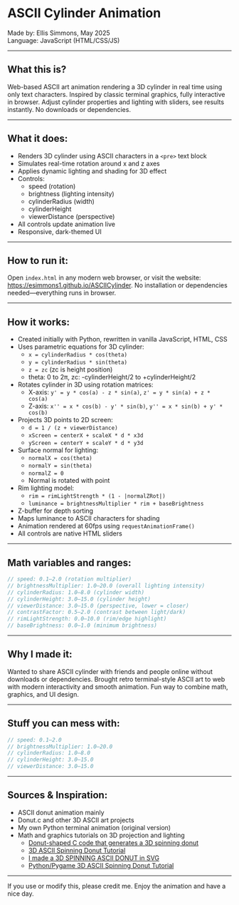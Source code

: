 ASCII Cylinder Animation
=======================

Made by: Ellis Simmons, May 2025  
Language: JavaScript (HTML/CSS/JS)

---

What this is?
-----------------------------------
Web-based ASCII art animation rendering a 3D cylinder in real time using only text characters. Inspired by classic terminal graphics, fully interactive in browser. Adjust cylinder properties and lighting with sliders, see results instantly. No downloads or dependencies.

---

What it does:
---------------------------------------
- Renders 3D cylinder using ASCII characters in a `<pre>` text block
- Simulates real-time rotation around x and z axes
- Applies dynamic lighting and shading for 3D effect
- Controls:
  - speed (rotation)
  - brightness (lighting intensity)
  - cylinderRadius (width)
  - cylinderHeight
  - viewerDistance (perspective)
- All controls update animation live
- Responsive, dark-themed UI

---

How to run it:
-----------------------------------------------
Open `index.html` in any modern web browser, or visit the website: https://esimmons1.github.io/ASCIICylinder. No installation or dependencies needed—everything runs in browser.

---

How it works:
-------------------------------
- Created initially with Python, rewritten in vanilla JavaScript, HTML, CSS
- Uses parametric equations for 3D cylinder:
  - `x = cylinderRadius * cos(theta)`
  - `y = cylinderRadius * sin(theta)`
  - `z = zc` (zc is height position)
  - theta: 0 to 2π, zc: -cylinderHeight/2 to +cylinderHeight/2
- Rotates cylinder in 3D using rotation matrices:
  - X-axis: `y' = y * cos(a) - z * sin(a)`, `z' = y * sin(a) + z * cos(a)`
  - Z-axis: `x'' = x * cos(b) - y' * sin(b)`, `y'' = x * sin(b) + y' * cos(b)`
- Projects 3D points to 2D screen:
  - `d = 1 / (z + viewerDistance)`
  - `xScreen = centerX + scaleX * d * x3d`
  - `yScreen = centerY + scaleY * d * y3d`
- Surface normal for lighting:
  - `normalX = cos(theta)`
  - `normalY = sin(theta)`
  - `normalZ = 0`
  - Normal is rotated with point
- Rim lighting model:
  - `rim = rimLightStrength * (1 - |normalZRot|)`
  - `luminance = brightnessMultiplier * rim + baseBrightness`
- Z-buffer for depth sorting
- Maps luminance to ASCII characters for shading
- Animation rendered at 60fps using `requestAnimationFrame()`
- All controls are native HTML sliders

---

Math variables and ranges:
-------------------------------------------
```js
// speed: 0.1–2.0 (rotation multiplier)
// brightnessMultiplier: 1.0–20.0 (overall lighting intensity)
// cylinderRadius: 1.0–8.0 (cylinder width)
// cylinderHeight: 3.0–15.0 (cylinder height)
// viewerDistance: 3.0–15.0 (perspective, lower = closer)
// contrastFactor: 0.5–2.0 (contrast between light/dark)
// rimLightStrength: 0.0–10.0 (rim/edge highlight)
// baseBrightness: 0.0–1.0 (minimum brightness)
```

---

Why I made it:
--------------------------------------
Wanted to share ASCII cylinder with friends and people online without downloads or dependencies. Brought retro terminal-style ASCII art to web with modern interactivity and smooth animation. Fun way to combine math, graphics, and UI design.

---

Stuff you can mess with:
-------------------------------------------
```js
// speed: 0.1–2.0
// brightnessMultiplier: 1.0–20.0
// cylinderRadius: 1.0–8.0
// cylinderHeight: 3.0–15.0
// viewerDistance: 3.0–15.0
```

---

Sources & Inspiration:
------------------------------------------------
- ASCII donut animation mainly
- Donut.c and other 3D ASCII art projects
- My own Python terminal animation (original version)
- Math and graphics tutorials on 3D projection and lighting
  - [Donut-shaped C code that generates a 3D spinning donut](https://www.youtube.com/watch?v=DEqXNfs_HhY)
  - [3D ASCII Spinning Donut Tutorial](https://www.youtube.com/watch?v=LqQ-ezbyiW4)
  - [I made a 3D SPINNING ASCII DONUT in SVG](https://www.youtube.com/watch?app=desktop&v=_ILovr-qQmc)
  - [Python/Pygame 3D ASCII Spinning Donut Tutorial](https://www.youtube.com/watch?v=zn4Yvxww58g)

---

If you use or modify this, please credit me. Enjoy the animation and have a nice day. 
